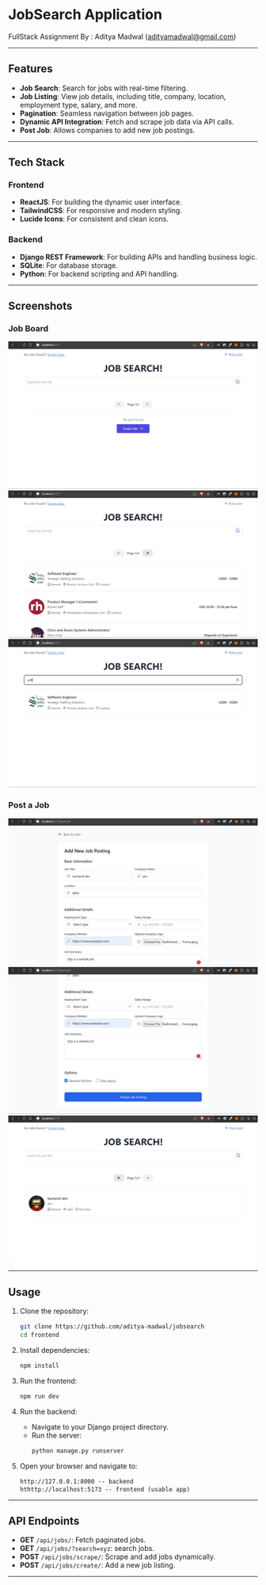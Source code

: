 # JobSearch Application

FullStack Assignment By :
Aditya Madwal
(adityamadwal@gmail.com)

---

## Features

- **Job Search**: Search for jobs with real-time filtering.
- **Job Listing**: View job details, including title, company, location, employment type, salary, and more.
- **Pagination**: Seamless navigation between job pages.
- **Dynamic API Integration**: Fetch and scrape job data via API calls.
- **Post Job**: Allows companies to add new job postings.

---

## Tech Stack

### Frontend

- **ReactJS**: For building the dynamic user interface.
- **TailwindCSS**: For responsive and modern styling.
- **Lucide Icons**: For consistent and clean icons.

### Backend

- **Django REST Framework**: For building APIs and handling business logic.
- **SQLite**: For database storage.
- **Python**: For backend scripting and API handling.

---

## Screenshots

### Job Board

![Job Board](screenshots/ss1.jpg)
![Job Board](screenshots/ss2.jpg)
![Job Board](screenshots/ss5.jpg)

### Post a Job

![Job Board](screenshots/ss3.jpg)
![Job Board](screenshots/ss4.jpg)
![Job Board](screenshots/ss6.jpg)

---

## Usage

1. Clone the repository:

   ```bash
   git clone https://github.com/aditya-madwal/jobsearch
   cd frontend
   ```

2. Install dependencies:

   ```bash
   npm install
   ```

3. Run the frontend:

   ```bash
   npm run dev
   ```

4. Run the backend:

   - Navigate to your Django project directory.
   - Run the server:
     ```bash
     python manage.py runserver
     ```

5. Open your browser and navigate to:
   ```
   http://127.0.0.1:8000 -- backend
   hthttp://localhost:5173 -- frontend (usable app)
   ```

---

## API Endpoints

- **GET** `/api/jobs/`: Fetch paginated jobs.
- **GET** `/api/jobs/?search=xyz`: search jobs.
- **POST** `/api/jobs/scrape/`: Scrape and add jobs dynamically.
- **POST** `/api/jobs/create/`: Add a new job listing.

---
